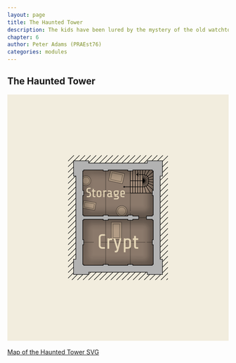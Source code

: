 ```yaml
---
layout: page
title: The Haunted Tower
description: The kids have been lured by the mystery of the old watchtower in the forest. Is it haunted or just an old ruin..?
chapter: 6
author: Peter Adams (PRAEst76)
categories: modules
---
```

## The Haunted Tower

![Map of the Haunted Tower](maps/haunted-tower.png)

[Map of the Haunted Tower SVG](maps/haunted-tower.svg)
